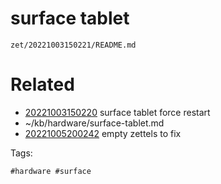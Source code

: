 # surface tablet

` zet/20221003150221/README.md `

# Related

- [20221003150220](/zet/20221003150220/README.md) surface tablet force restart
- ~/kb/hardware/surface-tablet.md
- [20221005200242](/zet/20221005200242/README.md) empty zettels to fix

Tags:

    #hardware #surface 
